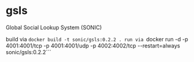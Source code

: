 # gsls
Global Social Lookup System (SONIC)

build via ```docker build -t sonic/gsls:0.2.2 .
run via ```docker run -d -p 4001:4001/tcp -p 4001:4001/udp -p 4002:4002/tcp --restart=always sonic/gsls:0.2.2```
